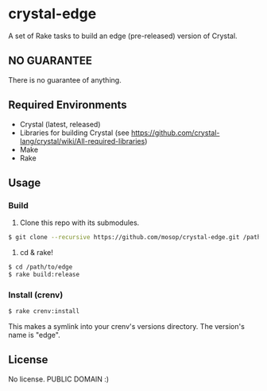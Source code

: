 # crystal-edge

A set of Rake tasks to build an edge (pre-released) version of Crystal.

## NO GUARANTEE

There is no guarantee of anything.

## Required Environments

* Crystal (latest, released)
* Libraries for building Crystal (see https://github.com/crystal-lang/crystal/wiki/All-required-libraries)
* Make
* Rake

## Usage

### Build

1. Clone this repo with its submodules.

  ```bash
  $ git clone --recursive https://github.com/mosop/crystal-edge.git /path/to/edge
  ```

1. cd & rake!

  ```bash
  $ cd /path/to/edge
  $ rake build:release
  ```

### Install (crenv)

```bash
$ rake crenv:install
```

This makes a symlink into your crenv's versions directory. The version's name is "edge".

## License

No license. PUBLIC DOMAIN :)
